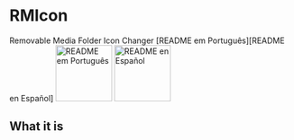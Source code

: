 # RMIcon
Removable Media Folder Icon Changer
[README em Português][README en Español]
<img src="https://cdn.pixabay.com/photo/2018/06/02/05/16/brazil-3447802_960_720.png" alt="README em Português" width="100x100"/>
<img src="https://cdn.pixabay.com/photo/2018/06/02/05/17/spain-3447828_960_720.png" alt="README en Español" width="100x100"/>
## What it is

